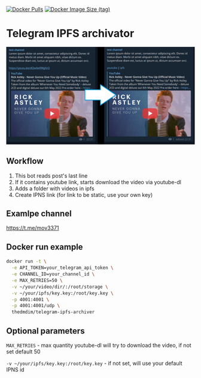 [![Docker Pulls](https://img.shields.io/docker/pulls/thedmdim/telegram-ipfs-archiver)](https://hub.docker.com/r/thedmdim/telegram-ipfs-archiver)
[![Docker Image Size (tag)](https://img.shields.io/docker/image-size/thedmdim/telegram-ipfs-archiver/latest)](https://hub.docker.com/r/thedmdim/telegram-ipfs-archiver)

# Telegram IPFS archivator

![](example.jpg)

## Workflow

1. This bot reads post's last line
3. If it contains youtube link, starts download the video via youtube-dl
4. Adds a folder with videos in ipfs
5. Create IPNS link (for link to be static, use your own key)

## Examlpe channel
https://t.me/mov3371

## Docker run example
```bash
docker run -t \
  -e API_TOKEN=your_telegram_api_token \
  -e CHANNEL_ID=your_channel_id \
  -e MAX_RETRIES=50 \
  -v ~/your/video/dir/:/root/storage \
  -v ~/your/ipfs/key.key:/root/key.key \
  -p 4001:4001 \
  -p 4001:4001/udp \
  thedmdim/telegram-ipfs-archiver
```

## Optional parameters
`MAX_RETRIES` - max quantity youtube-dl will try to download the video, if not set default 50

`-v ~/your/ipfs/key.key:/root/key.key` - if not set, will use your default IPNS id
